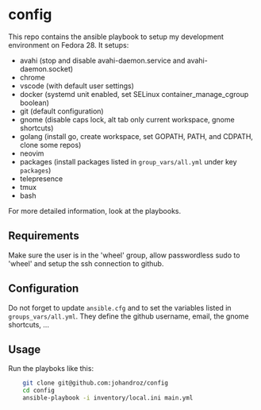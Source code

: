 # config

This repo contains the ansible playbook to setup my development environment on Fedora 28.
It setups:

* avahi (stop and disable avahi-daemon.service and avahi-daemon.socket)
* chrome
* vscode (with default user settings)
* docker (systemd unit enabled, set SELinux container_manage_cgroup boolean)
* git (default configuration)
* gnome (disable caps lock, alt tab only current workspace, gnome shortcuts)
* golang (install go, create workspace, set GOPATH, PATH, and CDPATH, clone some repos)
* neovim
* packages (install packages listed in `group_vars/all.yml` under key `packages`)
* telepresence
* tmux
* bash

For more detailed information, look at the playbooks.

## Requirements

Make sure the user is in the 'wheel' group, allow passwordless sudo to 'wheel' and setup the ssh connection to github.

## Configuration

Do not forget to update `ansible.cfg` and to set the variables listed in `groups_vars/all.yml`.
They define the github username, email, the gnome shortcuts, ...

## Usage

Run the playboks like this:

``` bash
    git clone git@github.com:johandroz/config
    cd config
    ansible-playbook -i inventory/local.ini main.yml
```

